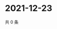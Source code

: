 # 2021-12-23

共 0 条

<!-- BEGIN WEIBO -->
<!-- 最后更新时间 Thu Dec 23 2021 01:23:08 GMT+0800 (China Standard Time) -->

<!-- END WEIBO -->
